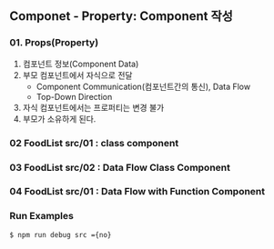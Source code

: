## Componet -  Property: Component 작성

### 01. Props(Property)
1. 컴포넌트 정보(Component Data)
2. 부모 컴포넌트에서 자식으로 전달
    - Component Communication(컴포넌트간의 통신), Data Flow
    - Top-Down Direction
3. 자식 컴포넌트에서는 프로퍼티는 변경 불가
4. 부모가 소유하게 된다. 
   

### 02 FoodList src/01 : class component
### 03 FoodList src/02 : Data Flow Class Component
### 04 FoodList src/01 : Data Flow with Function Component





### Run Examples

```bash
$ npm run debug src ={no}
```


